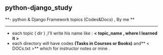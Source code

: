 ## python-django_study
**-  python &amp; Django Framework topics (Codes&amp;Docs) , By me 
**
___
- each  topic ( dir ) ,I'll write  his name like :  **< topic_name , where I learned it  >**
- each directory  will  have  codes **(Tasks in Courses or Books)** and** < DOCs.txt >** which for instructor notes or mine  .
